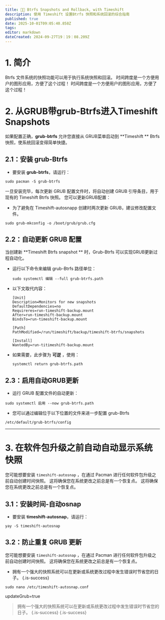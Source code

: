 ```yaml
---
title: 📸🔄 Btrfs Snapshots and Rollback, with Timeshift
description: 使用 Timeshift 设置Btrfs 快照和系统回滚的综合指南
published: true
date: 2025-10-01T09:05:40.858Z
tags:
editor: markdown
dateCreated: 2024-09-27T19：19：08.209Z
---
```


# 1. 简介

Btrfs 文件系统的快照功能可以用于执行系统快照和回滚。 时间跨度是一个方便用户的图形应用，方便了这个过程！ 时间跨度是一个方便用户的图形应用，方便了这个过程！

# 2. 从GRUB带grub-Btrfs进入Timeshift Snapshots

如果配置正确，**grub-btrfs** 允许您直接从 GRUB菜单启动到 \*\*Timeshift \*\* Btrfs 快照，使系统回滚变得简单快捷。

## 2.1：安装 grub-Btrfs

- 要安装 **grub-btrfs**，请运行：

```
sudo pacman -S grub-btrfs
```

一旦安装完毕，每次更新 GRUB 配置文件时，将自动创建 GRUB 引导条目，用于现有的 Timeshift Btrfs 快照。 您可以更新GRUB配置：

- 为了避免在 Timeshift-autosnapp 创建时两次更新 GRUB，建议修改配置文件。

```
sudo grub-mkconfig -o /boot/grub/grub.cfg
```

## 2.2：自动更新 GRUB 配置

当创建新 \*\*Timeshift Btrfs snapshot \*\* 时，Grub-Btrfs 可以实现GRUB更新过程自动化。

- 运行以下命令来编辑 grub-Btrfs 路径单位：

  ```
  sudo systemctl 编辑 --full grub-btrfs.path
  ```

- 以下文取代内容：
  ```
  [Unit]
  Description=Monitors for new snapshots
  DefaultDependencies=no
  Requireres=run-timeshift-backup.mount
  After=run-timeshift-backup.mount
  BindsTo=run-timeshift-backup.mount

  [Path]
  PathModified=/run/timeshift/backup/timeshift-btrfs/snapshots

  [Install]
  WantedBy=run-titimeshift-backup.mount
  ```

- 如果需要，此步骤为 **可逆** ，使用：
  ```
  systemctl return grub-btrfs.path
  ```

## 2.3：启用自动GRUB更新

- 运行 GRUB 配置文件的自动更新：

```
sudo systemctl 启用 --now grub-btrfs.path
```

- 您可以通过编辑位于以下位置的文件来进一步配置 grub-Btrfs

```
/etc/default/grub-btrfs/config
```

---

# 3. 在软件包升级之前自动自动显示系统快照

您可能想要安装 `timeshift-autosnap` ，在通过 Pacman 进行任何软件包升级之前自动创建时间快照。 这将确保您在系统更改之前总是有一个恢复点。 这将确保您在系统更改之前总是有一个恢复点。

## 3.1：安装时间-自动osnap

- 要安装 **timeshift-autosnap**，请运行：

```
yay -S timeshift-autosnap
```

## 3.2：防止重复 GRUB 更新

您可能想要安装 `timeshift-autosnap` ，在通过 Pacman 进行任何软件包升级之前自动创建时间快照。 这将确保您在系统更改之前总是有一个恢复点。

- 拥有一个强大的快照系统可以在更新或系统更改过程中发生错误时节省您的日子。
  {.is-success}

```
sudo nano /etc/timeshift-autosnap.conf
```

updateGrub=true

> 拥有一个强大的快照系统可以在更新或系统更改过程中发生错误时节省您的日子。
> {.is-success}
> {.is-success}

